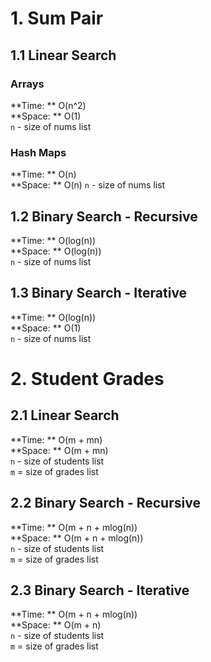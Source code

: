 # 1. Sum Pair
## 1.1 Linear Search 
### Arrays

**Time: ** O(n^2)  
**Space: ** O(1)  
`n` - size of nums list  

### Hash Maps

**Time: ** O(n)  
**Space: ** O(n) 
`n` - size of nums list  

## 1.2 Binary Search - Recursive

**Time: ** O(log(n))  
**Space: ** O(log(n))  
`n` - size of nums list  

## 1.3 Binary Search - Iterative

**Time: ** O(log(n))  
**Space: ** O(1)  
`n` - size of nums list  

# 2. Student Grades
## 2.1 Linear Search

**Time: ** O(m + mn)  
**Space: ** O(m + mn)  
`n` - size of students list  
`m` = size of grades list  

## 2.2 Binary Search - Recursive

**Time: ** O(m + n + mlog(n))  
**Space: ** O(m + n + mlog(n))  
`n` - size of students list  
`m` = size of grades list  

## 2.3 Binary Search - Iterative

**Time: ** O(m + n + mlog(n))  
**Space: ** O(m + n)  
`n` - size of students list  
`m` = size of grades list  
